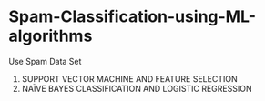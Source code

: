 # Spam-Classification-using-ML-algorithms
Use Spam Data Set

1. SUPPORT VECTOR MACHINE AND FEATURE SELECTION
2. NAÏVE BAYES CLASSIFICATION AND LOGISTIC REGRESSION

